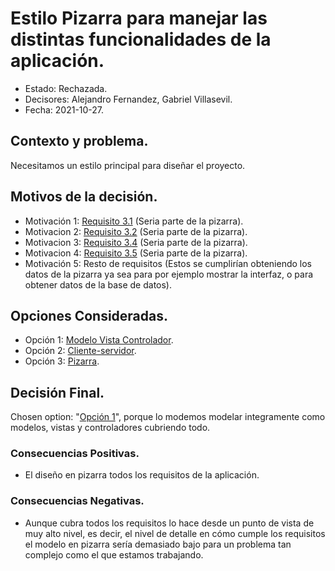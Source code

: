 # Estilo Pizarra para manejar las distintas funcionalidades de la aplicación.

* Estado: Rechazada.
* Decisores: Alejandro Fernandez, Gabriel Villasevil.
* Fecha: 2021-10-27.

## Contexto y problema.

Necesitamos un estilo principal para diseñar el proyecto.

## Motivos de la decisión.

* Motivación 1: [Requisito 3.1](https://github.com/santo2927/DAS-2021-22-/blob/master/Requisitos/R3.1%20Almacenar%20Preferencias.txt) (Seria parte de la pizarra).
* Motivacion 2: [Requisito 3.2](https://github.com/santo2927/DAS-2021-22-/blob/master/Requisitos/R3.2%20Almacenar%20Datos%20de%20Compra.txt) (Seria parte de la pizarra).
* Motivacion 3: [Requisito 3.4](https://github.com/santo2927/DAS-2021-22-/blob/master/Requisitos/R3.4%20Almacenar%20Lolalización%20de%20Microservicios.txt) (Seria parte de la pizarra).
* Motivacion 4: [Requisito 3.5](https://github.com/santo2927/DAS-2021-22-/blob/master/Requisitos/R3.5%20Comunicación%20Cliente-Microservicio.txt) (Seria parte de la pizarra).
* Motivación 5: Resto de requisitos (Estos se cumplirían obteniendo los datos de la pizarra ya sea para por ejemplo mostrar la interfaz, o para obtener datos de la base de datos).

## Opciones Consideradas.

* Opción 1: [Modelo Vista Controlador](https://github.com/santo2927/DAS-2021-22-/blob/master/Decisión%20de%20diseño%201.1.md).
* Opción 2: [Cliente-servidor](https://github.com/santo2927/DAS-2021-22-/blob/master/Decisión%20de%20diseño%201.2.md).
* Opción 3: [Pizarra](https://github.com/santo2927/DAS-2021-22-/blob/master/Decisión%20de%20diseño%201.3.md).

## Decisión Final.

Chosen option: "[Opción 1](https://github.com/santo2927/DAS-2021-22-/blob/master/Decisión%20de%20diseño%201.1.md)", porque lo modemos modelar integramente como modelos, vistas y controladores cubriendo todo.

### Consecuencias Positivas.

* El diseño en pizarra todos los requisitos de la aplicación.

### Consecuencias Negativas.

* Aunque cubra todos los requisitos lo hace desde un punto de vista de muy alto nivel, es decir, el nivel de detalle en cómo cumple los requisitos el modelo en pizarra sería demasiado bajo para un problema tan complejo como el que estamos trabajando.
